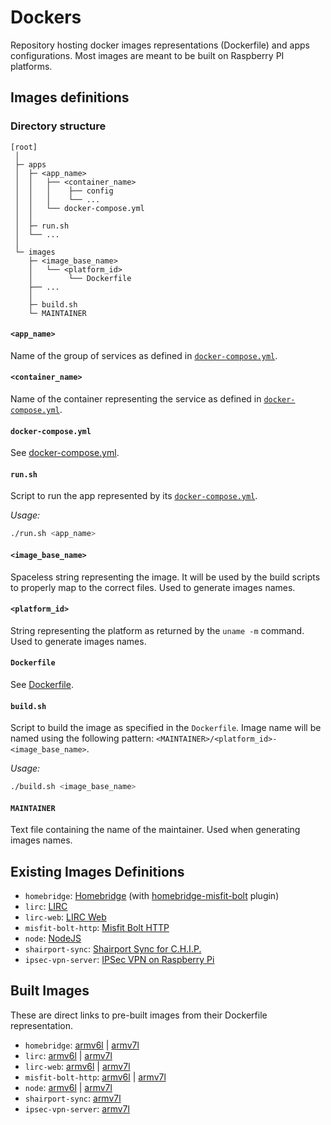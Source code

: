 # Dockers

Repository hosting docker images representations (Dockerfile) and apps configurations. Most images are meant to be built on Raspberry PI platforms.


## Images definitions

### Directory structure

```
[root]
 │
 ├─ apps
 │  ├─ <app_name>
 │  │   ├── <container_name>
 │  │   │    ├── config
 │  │   │    └── ...
 │  │   └── docker-compose.yml
 │  │
 │  ├─ run.sh
 │  └── ...
 │
 └─ images
    ├─ <image_base_name>
    │   └── <platform_id>
    │        └── Dockerfile
    ├── ...
    │
    ├─ build.sh
    └─ MAINTAINER
```

#### `<app_name>`

Name of the group of services as defined in [`docker-compose.yml`](#docker-composeyml).

#### `<container_name>`

Name of the container representing the service as defined in [`docker-compose.yml`](#docker-composeyml).

#### `docker-compose.yml`

See [docker-compose.yml](https://docs.docker.com/compose/compose-file/).

#### `run.sh`

Script to run the app represented by its [`docker-compose.yml`](#docker-composeyml).

*Usage:*
```bash
./run.sh <app_name>
```

#### `<image_base_name>`

Spaceless string representing the image. It will be used by the build scripts to properly map to the correct files. Used to generate images names.

#### `<platform_id>`

String representing the platform as returned by the `uname -m` command. Used to generate images names.

#### `Dockerfile`

See [Dockerfile](https://docs.docker.com/engine/reference/builder/).

#### `build.sh`

Script to build the image as specified in the `Dockerfile`. Image name will be named using the following pattern: `<MAINTAINER>/<platform_id>-<image_base_name>`.

*Usage:*
```bash
./build.sh <image_base_name>
```

#### `MAINTAINER`

Text file containing the name of the maintainer. Used when generating images names.


## Existing Images Definitions

- `homebridge`: [Homebridge](https://github.com/nfarina/homebridge) (with [homebridge-misfit-bolt](https://github.com/flochtililoch/homebridge-misfit-bolt) plugin)
- `lirc`: [LIRC](http://lirc.org)
- `lirc-web`: [LIRC Web](https://github.com/alexbain/lirc_web)
- `misfit-bolt-http`: [Misfit Bolt HTTP](https://github.com/flochtililoch/misfit-bolt-http)
- `node`: [NodeJS](https://nodejs.org/en/)
- `shairport-sync`: [Shairport Sync for C.H.I.P.](https://github.com/mikebrady/shairport-sync)
- `ipsec-vpn-server`: [IPSec VPN on Raspberry Pi](https://github.com/hwdsl2/docker-ipsec-vpn-server)

## Built Images

These are direct links to pre-built images from their Dockerfile representation.

- `homebridge`: [armv6l](https://hub.docker.com/r/flochtililoch/armv6l-homebridge/) | [armv7l](https://hub.docker.com/r/flochtililoch/armv7l-homebridge/)
- `lirc`: [armv6l](https://hub.docker.com/r/flochtililoch/armv6l-lirc/) | [armv7l](https://hub.docker.com/r/flochtililoch/armv7l-lirc/)
- `lirc-web`: [armv6l](https://hub.docker.com/r/flochtililoch/armv6l-lirc-web/) | [armv7l](https://hub.docker.com/r/flochtililoch/armv7l-lirc-web/)
- `misfit-bolt-http`: [armv6l](https://hub.docker.com/r/flochtililoch/armv6l-misfit-bolt-http/) | [armv7l](https://hub.docker.com/r/flochtililoch/armv7l-misfit-bolt-http/)
- `node`: [armv6l](https://hub.docker.com/r/flochtililoch/armv6l-node/) | [armv7l](https://hub.docker.com/r/flochtililoch/armv7l-node/)
- `shairport-sync`: [armv7l](https://hub.docker.com/r/flochtililoch/armv7l-ipsec-vpn-server/)
- `ipsec-vpn-server`: [armv7l](https://hub.docker.com/r/flochtililoch/armv7l-shairport-sync/)
